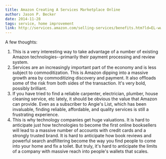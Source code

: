 ```yaml
---
title: Amazon Creating A Services Marketplace Online
author: Jason P. Becker
date: 2014-11-28
tags: service, home improvement
link: http://services.amazon.com/selling-services/benefits.htm?ld=EL-www.amazon.comAS
---
```


A few thoughts:

1. This is a very interesting way to take advantage of a number of existing Amazon technologies--primarily their payment processing and review system.
2. Services are an increasingly important part of the economy and is less subject to commoditization. This is Amazon dipping into a massive growth area by commoditizing discovery and payment. It also offloads some of the risk from both sides of the transaction. It's very bold, possibly brilliant.
3. If you have tried to find a reliable carpenter, electrician, plumber, house cleaning service, etc lately, it should be obvious the value that Amazon can provide. Even as a subscriber to Angie's List, which has been invaluable, finding reliable, affordable, and quality services is still a frustrating experience.
4. This is why technology companies get huge valuations. It is hard to anticipate just how technologies to become the first online booksellers will lead to a massive number of accounts with credit cards and a strongly trusted brand. It is hard to anticipate how book reviews and powerful search andfiltering become the way you find people to come into your home and fix a toilet. But truly, it's hard to anticipate the limits of a company with massive reach into people's wallets that scales.


